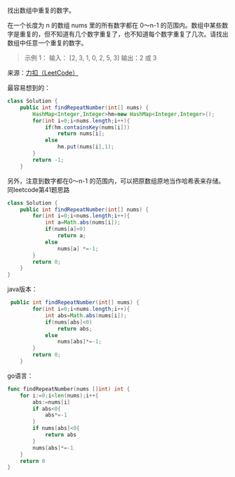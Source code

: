 找出数组中重复的数字。


在一个长度为 n 的数组 nums 里的所有数字都在 0～n-1 的范围内。数组中某些数字是重复的，但不知道有几个数字重复了，也不知道每个数字重复了几次。请找出数组中任意一个重复的数字。

>示例 1：
输入：
[2, 3, 1, 0, 2, 5, 3]
输出：2 或 3 

来源：[力扣（LeetCode）](https://leetcode-cn.com/problems/shu-zu-zhong-zhong-fu-de-shu-zi-lcof)

最容易想到的：
```java
class Solution {
    public int findRepeatNumber(int[] nums) {
        HashMap<Integer,Integer>hm=new HashMap<Integer,Integer>();
        for(int i=0;i<nums.length;i++){
            if(hm.containsKey(nums[i]))
                return nums[i];
            else 
                hm.put(nums[i],1);
        }
        return -1;
    }
```

另外，注意到数字都在0～n-1 的范围内，可以把原数组原地当作哈希表来存储。同leetcode第41题思路

```java
class Solution {
    public int findRepeatNumber(int[] nums) {
        for(int i=0;i<nums.length;i++){
            int a=Math.abs(nums[i]);
            if(nums[a]<0)
                return a;
            else 
                nums[a] *=-1;
        }
        return 0;
    }
}
```

java版本：
```java
 public int findRepeatNumber(int[] nums) {
        for(int i=0;i<nums.length;i++){
            int abs=Math.abs(nums[i]);
            if(nums[abs]<0)
                return abs;
            else
                nums[abs]*=-1;
        }
        return 0;
    }
```

go语言：
```go
func findRepeatNumber(nums []int) int {
    for i:=0;i<len(nums);i++{
        abs:=nums[i]
        if abs<0{
            abs*=-1
        }
        if nums[abs]<0{
            return abs
        }          
        nums[abs]*=-1           
    }
    return 0
}
```
